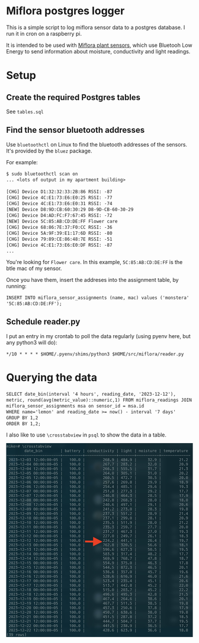 # Miflora postgres logger

This is a simple script to log miflora sensor data to a postgres database. I run it in cron on a raspberry pi. 

It is intended to be used with [Miflora plant sensors](https://www.aliexpress.com/w/wholesale-miflora.html), which use Bluetooh Low Energy to send information about 
moisture, conductivity and light readings.

# Setup

## Create the required Postgres tables

See `tables.sql`

## Find the sensor bluetooth addresses 

Use `bluetoothctl` on Linux to find the bluetooth addresses of the sensors. It's provided by the `bluez` package.

For example:

```
$ sudo bluetoothctl scan on
... <lots of output in my apartment building>

[CHG] Device D1:32:32:33:2B:86 RSSI: -87
[CHG] Device 4C:E1:73:E6:E0:25 RSSI: -77
[CHG] Device 4C:E1:73:E6:E0:31 RSSI: -74
[NEW] Device D8:9D:CB:60:30:29 D8-9D-CB-60-30-29
[CHG] Device D4:AD:FC:F7:67:45 RSSI: -72
[NEW] Device 5C:85:AB:CD:DE:FF Flower care
[CHG] Device 68:86:7E:37:F0:CC RSSI: -36
[CHG] Device 5A:9F:39:E1:17:6D RSSI: -80
[CHG] Device 79:89:CE:86:48:7E RSSI: -51
[CHG] Device 4C:E1:73:E6:E0:DF RSSI: -87
...

```

You're looking for `Flower care`. In this example, `5C:85:AB:CD:DE:FF` is the btle mac of my sensor. 

Once you have them, insert the addreses into the assignment table, by running:

```
INSERT INTO miflora_sensor_assignments (name, mac) values ('monstera' '5C:85:AB:CD:DE:FF');
```

## Schedule reader.py

I put an entry in my crontab to poll the data regularly (using pyenv here, but any python3 will do):

```
*/10 * * * * $HOME/.pyenv/shims/python3 $HOME/src/miflora/reader.py

```

# Querying the data

```
SELECT date_bin(interval '4 hours', reading_date, '2023-12-12'), metric, round(avg(metric_value)::numeric,1) FROM miflora_readings JOIN miflora_sensor_assignments msa on sensor_id = msa.id 
WHERE name='lemon' and reading_date >= now() - interval '7 days' 
GROUP BY 1,2 
ORDER BY 1,2;

```

I also like to use `\crosstabview` in `psql` to show the data in a table. 

![tabular data in a terminal window](images/ss.jpg)